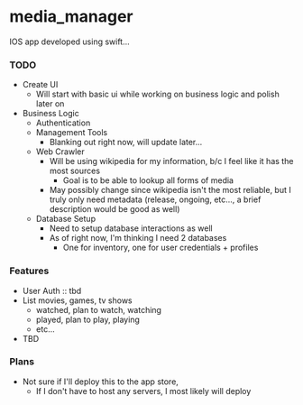 # media_manager
IOS app developed using swift...

### TODO
- Create UI
  - Will start with basic ui while working on business logic and polish later on
- Business Logic
  - Authentication
  - Management Tools
    - Blanking out right now, will update later...
  - Web Crawler
    - Will be using wikipedia for my information, b/c I feel like it has the most sources
      - Goal is to be able to lookup all forms of media 
    - May possibly change since wikipedia isn't the most reliable, but I truly only need metadata (release, ongoing, etc..., a brief description would be good as well)
  - Database Setup
    -   Need to setup database interactions as well
    -   As of right now, I'm thinking I need 2 databases
        - One for inventory, one for user credentials + profiles

### Features
- User Auth :: tbd
- List movies, games, tv shows
  - watched, plan to watch, watching
  - played, plan to play, playing
  - etc...
- TBD
### Plans
- Not sure if I'll deploy this to the app store,
  - If I don't have to host any servers, I most likely will deploy
